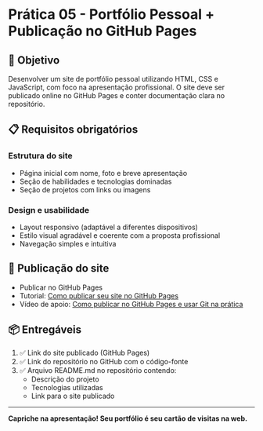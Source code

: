 # Prática 05 - Portfólio Pessoal + Publicação no GitHub Pages

## 🎯 Objetivo
Desenvolver um site de portfólio pessoal utilizando HTML, CSS e JavaScript, com foco na apresentação profissional. O site deve ser publicado online no GitHub Pages e conter documentação clara no repositório.

## 📋 Requisitos obrigatórios

### Estrutura do site
- Página inicial com nome, foto e breve apresentação
- Seção de habilidades e tecnologias dominadas
- Seção de projetos com links ou imagens

### Design e usabilidade
- Layout responsivo (adaptável a diferentes dispositivos)
- Estilo visual agradável e coerente com a proposta profissional
- Navegação simples e intuitiva


## 🚀 Publicação do site
- Publicar no GitHub Pages
- Tutorial: [Como publicar seu site no GitHub Pages](https://docs.github.com/pt/pages/getting-started-with-github-pages/creating-a-github-pages-site)
- Vídeo de apoio: [Como publicar no GitHub Pages e usar Git na prática](https://www.youtube.com/watch?v=QMTvjsd-oEg)

## 📦 Entregáveis
1. ✅ Link do site publicado (GitHub Pages)
2. ✅ Link do repositório no GitHub com o código-fonte
3. ✅ Arquivo README.md no repositório contendo:
   - Descrição do projeto
   - Tecnologias utilizadas
   - Link para o site publicado

---

**Capriche na apresentação! Seu portfólio é seu cartão de visitas na web.**
